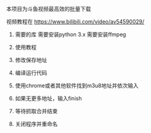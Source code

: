 本项目为斗鱼视频最高效的批量下载

视频教程在 https://www.bilibili.com/video/av54590029/


1. 需要的库
需要安装python 3.x
需要安装ffmpeg 


2. 使用教程
  1. 修改保存地址
  2. 编译运行代码
  3. 使用chrome或者其他软件找到m3u8地址并依次输入
  4. 如果无更多地址，输入finish
  5. 等待抓取合并结束
  6. 关闭程序并重命名
